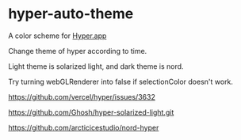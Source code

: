 # hyper-auto-theme

A  color scheme for [Hyper.app](https://hyper.is/)

Change theme of hyper according to time. 

Light theme is solarized light, and dark theme is nord.

Try turning webGLRenderer into false if selectionColor doesn't work. 

https://github.com/vercel/hyper/issues/3632

https://github.com/Ghosh/hyper-solarized-light.git

https://github.com/arcticicestudio/nord-hyper

